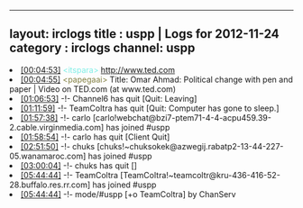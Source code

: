 
---
layout: irclogs
title : uspp | Logs for 2012-11-24
category : irclogs
channel: uspp
---
<li class="logitem"><a href="#00:04:53" name="00:04:53" class="time">[00:04:53]</a> <span class="person" style="color:#7deee6">&lt;itspara&gt;</span> <a href="http://www.ted.com/talks/omar_ahmad_political_change_with_pen_and_paper.html" target="_blank">http://www.ted.com</a> </li>
<li class="logitem"><a href="#00:04:55" name="00:04:55" class="time">[00:04:55]</a> <span class="person" style="color:#817e41">&lt;papegaai&gt;</span> Title: Omar Ahmad: Political change with pen and paper | Video on TED.com (at www.ted.com) </li>
<li class="logitem"><a href="#01:06:53" name="01:06:53" class="time">[01:06:53]</a> -!- <span class="quit">Channel6</span> has quit [Quit: Leaving] </li>
<li class="logitem"><a href="#01:11:59" name="01:11:59" class="time">[01:11:59]</a> -!- <span class="quit">TeamColtra</span> has quit [Quit: Computer has gone to sleep.] </li>
<li class="logitem"><a href="#01:57:38" name="01:57:38" class="time">[01:57:38]</a> -!- <span class="join">carlo</span> [carlo!webchat@bzi7-ptem71-4-4-acpu459.39-2.cable.virginmedia.com] has joined #uspp </li>
<li class="logitem"><a href="#01:58:54" name="01:58:54" class="time">[01:58:54]</a> -!- <span class="quit">carlo</span> has quit [Client Quit] </li>
<li class="logitem"><a href="#02:51:50" name="02:51:50" class="time">[02:51:50]</a> -!- <span class="join">chuks</span> [chuks!~chuksokek@azwegij.rabatp2-13-44-227-05.wanamaroc.com] has joined #uspp </li>
<li class="logitem"><a href="#03:00:04" name="03:00:04" class="time">[03:00:04]</a> -!- <span class="quit">chuks</span> has quit [] </li>
<li class="logitem"><a href="#05:44:44" name="05:44:44" class="time">[05:44:44]</a> -!- <span class="join">TeamColtra</span> [TeamColtra!~teamcoltr@kru-436-416-52-28.buffalo.res.rr.com] has joined #uspp </li>
<li class="logitem"><a href="#05:44:44" name="05:44:44" class="time">[05:44:44]</a> -!- mode/<span class="mode">#uspp</span> [+o TeamColtra] by ChanServ </li>



